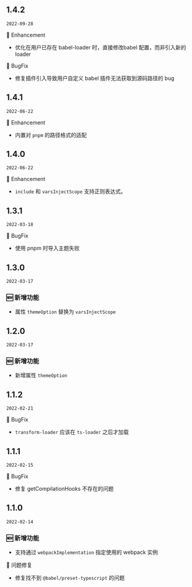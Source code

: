 ## 1.4.2

`2022-09-28`

💎 Enhancement

- 优化在用户已存在 babel-loader 时，直接修改babel 配置，而非引入新的 loader

🐛 BugFix

- 修复插件引入导致用户自定义 babel  插件无法获取到源码路径的 bug


## 1.4.1

`2022-06-22`


💎 Enhancement

- 内置对 `pnpm` 的路径格式的适配

## 1.4.0

`2022-06-22`


💎 Enhancement

- `include` 和 `varsInjectScope` 支持正则表达式。
  
## 1.3.1

`2022-03-18`


🐛 BugFix

- 使用 pnpm 时导入主题失败
  
## 1.3.0

`2022-03-17`

### 🆕 新增功能

- 属性 `themeOption` 替换为  `varsInjectScope`
  
## 1.2.0

`2022-03-17`

### 🆕 新增功能

- 新增属性 `themeOption`
  
## 1.1.2

`2022-02-21`


🐛 BugFix

- `transform-loader` 应该在 `ts-loader` 之后才加载

## 1.1.1

`2022-02-15`


🐛 BugFix

- 修复 getCompilationHooks 不存在的问题

## 1.1.0

`2022-02-14`

### 🆕 新增功能

- 支持通过 `webpackImplementation` 指定使用的 webpack 实例

🐛 问题修复

- 修复找不到 `@babel/preset-typescript` 的问题
